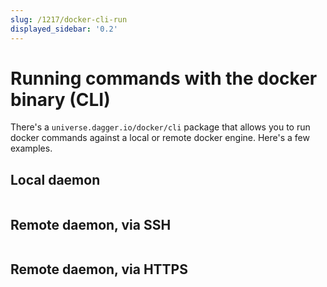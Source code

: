 ```yaml
---
slug: /1217/docker-cli-run
displayed_sidebar: '0.2'
---
```


# Running commands with the docker binary (CLI)

There's a `universe.dagger.io/docker/cli` package that allows you to run docker commands against a local or remote docker engine. Here's a few examples.

## Local daemon

```cue file=../plans/docker-cli-run/local.cue

```

## Remote daemon, via SSH

```cue file=../plans/docker-cli-run/ssh.cue

```

## Remote daemon, via HTTPS

```cue file=../plans/docker-cli-run/tcp.cue

```
